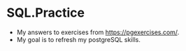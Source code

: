 # SQL.Practice

* My answers to exercises from https://pgexercises.com/.
* My goal is to refresh my postgreSQL skills. 
